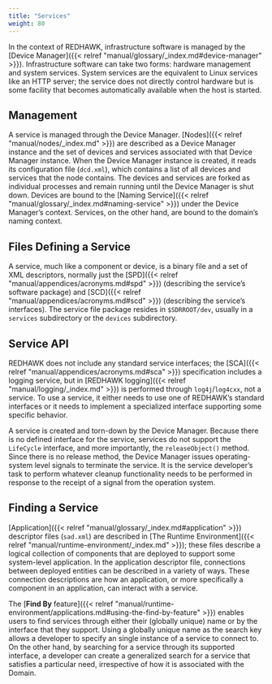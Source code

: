 ```yaml
---
title: "Services"
weight: 80
---
```


In the context of REDHAWK, infrastructure software is managed by the [Device Manager]({{< relref "manual/glossary/_index.md#device-manager" >}}). Infrastructure software can take two forms: hardware management and system services. System services are the equivalent to Linux services like an HTTP server; the service does not directly control hardware but is some facility that becomes automatically available when the host is started.

## Management

A service is managed through the Device Manager.  [Nodes]({{< relref "manual/nodes/_index.md" >}}) are described as a Device Manager instance and the set of devices and services associated with that Device Manager instance. When the Device Manager instance is created, it reads its configuration file (`dcd.xml`), which contains a list of all devices and services that the node contains. The devices and services are forked as individual processes and remain running until the Device Manager is shut down. Devices are bound to the [Naming Service]({{< relref "manual/glossary/_index.md#naming-service" >}}) under the Device Manager’s context. Services, on the other hand, are bound to the domain’s naming context.

## Files Defining a Service

A service, much like a component or device, is a binary file and a set of XML descriptors, normally just the [SPD]({{< relref "manual/appendices/acronyms.md#spd" >}}) (describing the service’s software package) and [SCD]({{< relref "manual/appendices/acronyms.md#scd" >}}) (describing the service’s interfaces).  The service file package resides in `$SDRROOT/dev`, usually in a `services` subdirectory or the `devices` subdirectory.

## Service API

REDHAWK does not include any standard service interfaces; the [SCA]({{< relref "manual/appendices/acronyms.md#sca" >}})  specification includes a logging service, but in [REDHAWK logging]({{< relref "manual/logging/_index.md" >}}) is performed through `log4j`/`log4cxx`, not a service.  To use a service, it either needs to use one of REDHAWK’s standard interfaces or it needs to implement a specialized interface supporting some specific behavior.

A service is created and torn-down by the Device Manager.  Because there is no defined interface for the service, services do not support the `LifeCycle` interface, and more importantly, the `releaseObject()` method. Since there is no release method, the Device Manager issues operating-system level signals to terminate the service. It is the service developer’s task to perform whatever cleanup functionality needs to be performed in response to the receipt of a signal from the operation system.

## Finding a Service

[Application]({{< relref "manual/glossary/_index.md#application" >}}) descriptor files (`sad.xml`) are described in [The Runtime Environment]({{< relref "manual/runtime-environment/_index.md" >}}); these files describe a logical collection of components that are deployed to support some system-level application. In the application descriptor file, connections between deployed entities can be described in a variety of ways. These connection descriptions are how an application, or more specifically a component in an application, can interact with a service.

The [**Find By** feature]({{< relref "manual/runtime-environment/applications.md#using-the-find-by-feature" >}}) enables users to find services through either their (globally unique) name or by the interface that they support. Using a globally unique name as the search key allows a developer to specify an single instance of a service to connect to. On the other hand, by searching for a service through its supported interface, a developer can create a generalized search for a service that satisfies a particular need, irrespective of how it is associated with the Domain.
